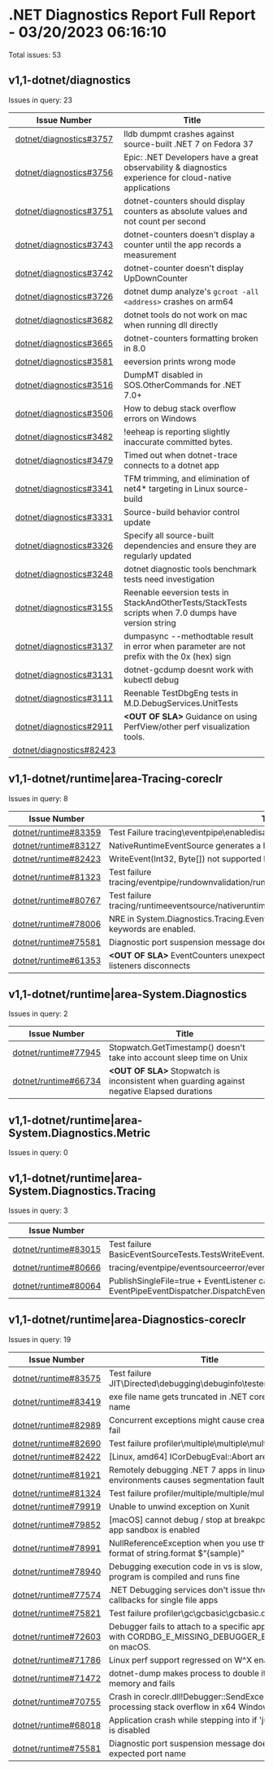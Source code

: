 # .NET Diagnostics Report Full Report - 03/20/2023 06:16:10

Total issues: 53

## v1,1-dotnet/diagnostics

Issues in query: 23

| **Issue Number** | **Title** |
| :--------------: | --------- |
| [dotnet/diagnostics#3757](https://github.com/dotnet/diagnostics/issues/3757) | lldb dumpmt crashes against source-built .NET 7 on Fedora 37 |
| [dotnet/diagnostics#3756](https://github.com/dotnet/diagnostics/issues/3756) | Epic: .NET Developers have a great observability & diagnostics experience for cloud-native applications |
| [dotnet/diagnostics#3751](https://github.com/dotnet/diagnostics/issues/3751) | dotnet-counters should display counters as absolute values and not count per second |
| [dotnet/diagnostics#3743](https://github.com/dotnet/diagnostics/issues/3743) | dotnet-counters doesn't display a counter until the app records a measurement |
| [dotnet/diagnostics#3742](https://github.com/dotnet/diagnostics/issues/3742) | dotnet-counter doesn't display UpDownCounter |
| [dotnet/diagnostics#3726](https://github.com/dotnet/diagnostics/issues/3726) | dotnet dump analyze's `gcroot -all <address>` crashes on arm64 |
| [dotnet/diagnostics#3682](https://github.com/dotnet/diagnostics/issues/3682) | dotnet tools do not work on mac when running dll directly |
| [dotnet/diagnostics#3665](https://github.com/dotnet/diagnostics/issues/3665) | dotnet-counters formatting broken in 8.0 |
| [dotnet/diagnostics#3581](https://github.com/dotnet/diagnostics/issues/3581) | eeversion prints wrong mode |
| [dotnet/diagnostics#3516](https://github.com/dotnet/diagnostics/issues/3516) | DumpMT disabled in SOS.OtherCommands for .NET 7.0+ |
| [dotnet/diagnostics#3506](https://github.com/dotnet/diagnostics/issues/3506) | How to debug stack overflow errors on Windows |
| [dotnet/diagnostics#3482](https://github.com/dotnet/diagnostics/issues/3482) | !eeheap is reporting slightly inaccurate committed bytes. |
| [dotnet/diagnostics#3479](https://github.com/dotnet/diagnostics/issues/3479) | Timed out when dotnet-trace connects to a dotnet app |
| [dotnet/diagnostics#3341](https://github.com/dotnet/diagnostics/issues/3341) | TFM trimming, and elimination of net4* targeting in Linux source-build |
| [dotnet/diagnostics#3331](https://github.com/dotnet/diagnostics/issues/3331) | Source-build behavior control update |
| [dotnet/diagnostics#3326](https://github.com/dotnet/diagnostics/issues/3326) | Specify all source-built dependencies and ensure they are regularly updated |
| [dotnet/diagnostics#3248](https://github.com/dotnet/diagnostics/issues/3248) | dotnet diagnostic tools benchmark tests need investigation |
| [dotnet/diagnostics#3155](https://github.com/dotnet/diagnostics/issues/3155) | Reenable eeversion tests in StackAndOtherTests/StackTests scripts when 7.0 dumps have version string |
| [dotnet/diagnostics#3137](https://github.com/dotnet/diagnostics/issues/3137) | dumpasync --methodtable result in error when parameter are not prefix with the 0x (hex) sign  |
| [dotnet/diagnostics#3131](https://github.com/dotnet/diagnostics/issues/3131) | dotnet-gcdump doesnt work with kubectl debug |
| [dotnet/diagnostics#3111](https://github.com/dotnet/diagnostics/issues/3111) | Reenable TestDbgEng tests in M.D.DebugServices.UnitTests |
| [dotnet/diagnostics#2911](https://github.com/dotnet/diagnostics/issues/2911) | **\<OUT OF SLA\>** Guidance on using PerfView/other perf visualization tools. |
| [dotnet/diagnostics#82423]() |  |

## v1,1-dotnet/runtime|area-Tracing-coreclr

Issues in query: 8

| **Issue Number** | **Title** |
| :--------------: | --------- |
| [dotnet/runtime#83359](https://github.com/dotnet/runtime/issues/83359) | Test Failure tracing\\eventpipe\\enabledisable\\enabledisable\\enabledisable.cmd |
| [dotnet/runtime#83127](https://github.com/dotnet/runtime/issues/83127) | NativeRuntimeEventSource generates a large manifest that is never used |
| [dotnet/runtime#82423](https://github.com/dotnet/runtime/issues/82423) | WriteEvent(Int32, Byte[]) not supported by EventPipe? |
| [dotnet/runtime#81323](https://github.com/dotnet/runtime/issues/81323) | Test failure tracing/eventpipe/rundownvalidation/rundownvalidation/rundownvalidation.sh |
| [dotnet/runtime#80767](https://github.com/dotnet/runtime/issues/80767) | Test failure tracing/runtimeeventsource/nativeruntimeeventsource/nativeruntimeeventsource.sh |
| [dotnet/runtime#78006](https://github.com/dotnet/runtime/issues/78006) | NRE in System.Diagnostics.Tracing.EventPipePayloadDecoder if Threading event keywords are enabled. |
| [dotnet/runtime#75581](https://github.com/dotnet/runtime/issues/75581) | Diagnostic port suspension message doesn't report expected port name |
| [dotnet/runtime#61353](https://github.com/dotnet/runtime/issues/61353) | **\<OUT OF SLA\>** EventCounters unexpectedly stop reporting data when first of two listeners disconnects |

## v1,1-dotnet/runtime|area-System.Diagnostics

Issues in query: 2

| **Issue Number** | **Title** |
| :--------------: | --------- |
| [dotnet/runtime#77945](https://github.com/dotnet/runtime/issues/77945) | Stopwatch.GetTimestamp() doesn't take into account sleep time on Unix |
| [dotnet/runtime#66734](https://github.com/dotnet/runtime/issues/66734) | **\<OUT OF SLA\>** Stopwatch is inconsistent when guarding against negative Elapsed durations |

## v1,1-dotnet/runtime|area-System.Diagnostics.Metric

Issues in query: 0

## v1,1-dotnet/runtime|area-System.Diagnostics.Tracing

Issues in query: 3

| **Issue Number** | **Title** |
| :--------------: | --------- |
| [dotnet/runtime#83015](https://github.com/dotnet/runtime/issues/83015) | Test failure BasicEventSourceTests.TestsWriteEvent.Test_WriteEvent_ByteArray_SelfDescribing_ETW |
| [dotnet/runtime#80666](https://github.com/dotnet/runtime/issues/80666) | tracing/eventpipe/eventsourceerror/eventsourceerror/eventsourceerror failure |
| [dotnet/runtime#80064](https://github.com/dotnet/runtime/issues/80064) | PublishSingleFile=true + EventListener causes EventPipeEventDispatcher.DispatchEventsToEventListeners() to fully occupy a CPU core |

## v1,1-dotnet/runtime|area-Diagnostics-coreclr

Issues in query: 19

| **Issue Number** | **Title** |
| :--------------: | --------- |
| [dotnet/runtime#83575](https://github.com/dotnet/runtime/issues/83575) | Test failure JIT\\Directed\\debugging\\debuginfo\\tester\\tester.cmd |
| [dotnet/runtime#83419](https://github.com/dotnet/runtime/issues/83419) | exe file name gets truncated in .NET core mini dump name |
| [dotnet/runtime#82989](https://github.com/dotnet/runtime/issues/82989) | Concurrent exceptions might cause createdump to fail |
| [dotnet/runtime#82690](https://github.com/dotnet/runtime/issues/82690) | Test failure profiler\\multiple\\multiple\\multiple.cmd |
| [dotnet/runtime#82422](https://github.com/dotnet/runtime/issues/82422) | [Linux, amd64] ICorDebugEval::Abort are broken. |
| [dotnet/runtime#81921](https://github.com/dotnet/runtime/issues/81921) | Remotely debugging .NET 7 apps in linux-arm environments causes segmentation fault |
| [dotnet/runtime#81324](https://github.com/dotnet/runtime/issues/81324) | Test failure profiler/multiple/multiple/multiple.sh |
| [dotnet/runtime#79919](https://github.com/dotnet/runtime/issues/79919) | Unable to unwind exception on Xunit |
| [dotnet/runtime#79852](https://github.com/dotnet/runtime/issues/79852) | [macOS] cannot debug / stop at breakpoints when app sandbox is enabled |
| [dotnet/runtime#78991](https://github.com/dotnet/runtime/issues/78991) | NullReferenceException when you use the short format of string.format $"{sample}" |
| [dotnet/runtime#78940](https://github.com/dotnet/runtime/issues/78940) | Debugging execution code in vs is slow, but the program is compiled and runs fine |
| [dotnet/runtime#77574](https://github.com/dotnet/runtime/issues/77574) | .NET Debugging services don't issue thread create callbacks for single file apps |
| [dotnet/runtime#75821](https://github.com/dotnet/runtime/issues/75821) | Test failure profiler\\gc\\gcbasic\\gcbasic.cmd |
| [dotnet/runtime#72603](https://github.com/dotnet/runtime/issues/72603) | Debugger fails to attach to a specific application with CORDBG_E_MISSING_DEBUGGER_EXPORTS on macOS. |
| [dotnet/runtime#71786](https://github.com/dotnet/runtime/issues/71786) | Linux perf support regressed on W^X enabled runs |
| [dotnet/runtime#71472](https://github.com/dotnet/runtime/issues/71472) | dotnet-dump makes process to double its used memory and fails |
| [dotnet/runtime#70755](https://github.com/dotnet/runtime/issues/70755) | Crash in coreclr.dll!Debugger::SendException while processing stack overflow in x64 Windows |
| [dotnet/runtime#68018](https://github.com/dotnet/runtime/issues/68018) | Application crash while stepping into if 'justMyCode' is disabled |
| [dotnet/runtime#75581](https://github.com/dotnet/runtime/issues/75581) | Diagnostic port suspension message doesn't report expected port name |

